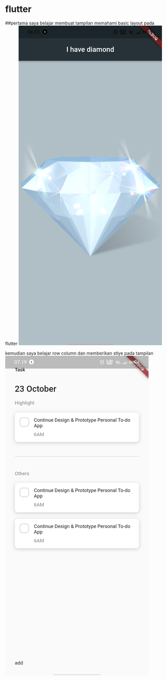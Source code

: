 # flutter
##pertama saya belajar membuat tampilan
memahami basic layout pada flutter
![demogif](https://github.com/ardhisaif/flutter/blob/main/WhatsApp%20Image%202021-08-26%20at%2006.53.00.jpeg)

kemudian saya belajar row column dan memberikan stlye pada tampilan
![demogif](https://github.com/ardhisaif/flutter/blob/main/WhatsApp%20Image%202021-08-26%20at%2007.19.32.jpeg)
